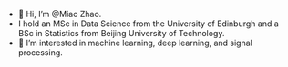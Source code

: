 - 👋 Hi, I’m @Miao Zhao.
- I hold an MSc in Data Science from the University of Edinburgh and a BSc in Statistics from Beijing University of Technology.
- 👀 I’m interested in machine learning, deep learning, and signal processing.
